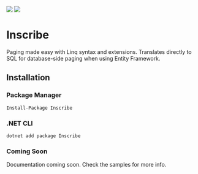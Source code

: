 [![](https://img.shields.io/nuget/v/Inscribe.svg)](https://www.nuget.org/packages/Inscribe) [![](https://img.shields.io/nuget/vpre/Inscribe.svg)](https://www.nuget.org/packages/Inscribe)

# Inscribe
Paging made easy with Linq syntax and extensions. Translates directly to SQL for database-side paging when using Entity Framework.

## Installation
### Package Manager
`Install-Package Inscribe`

### .NET CLI
`dotnet add package Inscribe`

### Coming Soon
Documentation coming soon. Check the samples for more info.